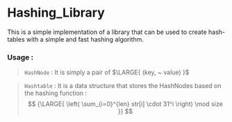 # Hashing_Library
This is a simple implementation of a library that can be used to create hash-tables with a simple and fast hashing algorithm.
### Usage :
 > ``` HashNode ``` : It is simply a pair of $\LARGE{ (key, ~ value) }$
 
 > ```Hashtable``` : It is a data structure that stores the HashNodes based on the hashing function : $$ {\LARGE{ \left(  \sum_{i=0}^{len} str[i] \cdot 31^i  \right)  \mod size }} $$
